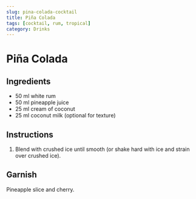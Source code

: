 ```yaml
---
slug: pina-colada-cocktail
title: Piña Colada
tags: [cocktail, rum, tropical]
category: Drinks
---
```


# Piña Colada

## Ingredients

- 50 ml white rum
- 50 ml pineapple juice
- 25 ml cream of coconut
- 25 ml coconut milk (optional for texture)

## Instructions

1. Blend with crushed ice until smooth (or shake hard with ice and strain over crushed ice).

## Garnish

Pineapple slice and cherry.
